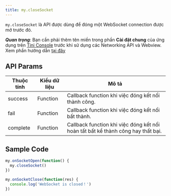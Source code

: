 ```yaml
---
title: my.closeSocket
---
```


`my.closeSocket`  là API được dùng để đóng một WebSocket connection được mở trước đó.

***Quan trọng***: Bạn cần phải thêm tên miền trong phần **Cài đặt chung** của ứng dụng trên [Tini Console](https://developer.tiki.vn/apps) trước khi sử dụng các Networking API và Webview. Xem phần hướng dẫn [tại đây](/docs/development/tini-console/whitelist-domains)

## API Params

| Thuộc tính | Kiểu dữ liệu | Mô tả                                                                            |
| ---------- | ------------ | -------------------------------------------------------------------------------- |
| success    | Function     | Callback function khi việc đóng kết nối thành công.                              |
| fail       | Function     | Callback function khi việc đóng kết nối bất thành.                               |
| complete   | Function     | Callback function khi việc đóng kết nối hoàn tất bất kể thành công hay thất bại. |

## Sample Code

```js
my.onSocketOpen(function() {
  my.closeSocket()
})

my.onSocketClose(function(res) {
  console.log('WebSocket is closed！')
})
```


